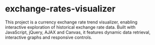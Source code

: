 # exchange-rates-visualizer
This project is a currency exchange rate trend visualizer, enabling interactive exploration of historical exchange rate data. Built with JavaScript, jQuery, AJAX and Canvas, it features dynamic data retrieval, interactive graphs and responsive controls.
